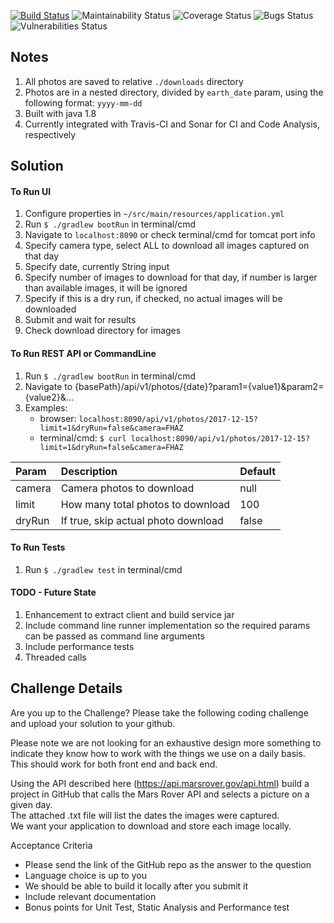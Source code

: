 [![Build Status](https://travis-ci.org/varararun/MarsRoverPhotoDownloader.svg?branch=master)](https://travis-ci.org/varararun/MarsRoverPhotoDownloader)
![Maintainability Status](https://sonarcloud.io/api/project_badges/measure?project=MarsRoverPhotoDownloader&metric=sqale_rating)
![Coverage Status](https://sonarcloud.io/api/project_badges/measure?project=MarsRoverPhotoDownloader&metric=coverage)
![Bugs Status](https://sonarcloud.io/api/project_badges/measure?project=MarsRoverPhotoDownloader&metric=bugs)
![Vulnerabilities Status](https://sonarcloud.io/api/project_badges/measure?project=MarsRoverPhotoDownloader&metric=vulnerabilities)

## Notes
<!--
0. to run sonar report:
 ./gradlew sonarqube   -Dsonar.organization=vararun-github   -Dsonar.host.url=https://sonarcloud.io   -Dsonar.login=b508158c5f2ad698df6785b9608b2906dc37628d -Dsonar.sources=src -Dsonar.java.binaries=build/classes -Dsonar.java.libraries=gradle/**/*.jar -Dsonar.test.inclusions=src/test/** -Dsonar.exclusions=src/test/**
 https://sonarcloud.io/dashboard?id=MarsRoverPhotoDownloader
-->
1. All photos are saved to relative `./downloads` directory
2. Photos are in a nested directory, divided by `earth_date` param, using the following format: `yyyy-mm-dd` 
3. Built with java 1.8
4. Currently integrated with Travis-CI and Sonar for CI and Code Analysis, respectively

## Solution

#### To Run UI
1. Configure properties in `~/src/main/resources/application.yml`
2. Run `$ ./gradlew bootRun` in terminal/cmd
3. Navigate to `localhost:8090` or check terminal/cmd for tomcat port info
4. Specify camera type, select ALL to download all images captured on that day
5. Specify date, currently String input
6. Specify number of images to download for that day, if number is larger than available images, it will be ignored
7. Specify if this is a dry run, if checked, no actual images will be downloaded
8. Submit and wait for results
9. Check download directory for images

#### To Run REST API or CommandLine
1. Run `$ ./gradlew bootRun` in terminal/cmd
2. Navigate to {basePath}/api/v1/photos/{date}?param1={value1}&param2={value2}&...
3. Examples: 
	- browser: `localhost:8090/api/v1/photos/2017-12-15?limit=1&dryRun=false&camera=FHAZ`
	- terminal/cmd: `$ curl localhost:8090/api/v1/photos/2017-12-15?limit=1&dryRun=false&camera=FHAZ`

| Param    | Description                           | Default |
|:---------|:--------------------------------------|:--------|
| camera   | Camera photos to download             |    null |
| limit    | How many total photos to download     |     100 |
| dryRun   | If true, skip actual photo download   |   false |

#### To Run Tests
1. Run `$ ./gradlew test` in terminal/cmd

#### TODO - Future State
1. Enhancement to extract client and build service jar
2. Include command line runner implementation so the required params can be passed as command line arguments
3. Include performance tests 
4. Threaded calls 

## Challenge Details

Are you up to the Challenge?  Please take the following coding challenge and upload your solution to your github.

Please note we are not looking for an exhaustive design more something to indicate 
they know how to work with the things we use on a daily basis.   
This should work for both front end and back end.

Using the API described here (https://api.marsrover.gov/api.html) 
build a project in GitHub that calls the Mars Rover API and selects a picture on a given day.  
The attached .txt file will list the dates the images were captured.   
We want your application to download and store each image locally.

Acceptance Criteria
- Please send the link of the GitHub repo as the answer to the question
- Language choice is up to you
- We should be able to build it locally after you submit it
- Include relevant documentation
- Bonus points for Unit Test, Static Analysis and Performance test
